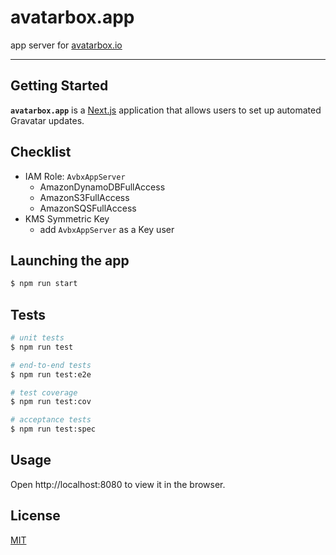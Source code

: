 # avatarbox.app

app server for [avatarbox.io](https://avatarbox.io)

---

## Getting Started

**`avatarbox.app`** is a [Next.js](https://nextjs.org) application that allows users to set up automated Gravatar updates.

## Checklist

- IAM Role: `AvbxAppServer`
  - AmazonDynamoDBFullAccess
  - AmazonS3FullAccess
  - AmazonSQSFullAccess
- KMS Symmetric Key
  - add `AvbxAppServer` as a Key user

## Launching the app

```bash
$ npm run start
```

## Tests

```bash
# unit tests
$ npm run test

# end-to-end tests
$ npm run test:e2e

# test coverage
$ npm run test:cov

# acceptance tests
$ npm run test:spec
```

## Usage

Open http://localhost:8080 to view it in the browser.

## License
[MIT](https://github.com/mrtillman/avatarbox.app/blob/main/LICENSE)
